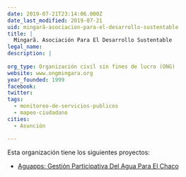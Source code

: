 ```yaml
---
date: 2019-07-21T23:14:06.000Z
date_last_modified: 2019-07-21
uid: mingarã-asociacion-para-el-desarrollo-sustentable
title: |
  Mingarã. Asociación Para El Desarrollo Sustentable
legal_name: 
description: |
  
org_type: Organización civil sin fines de lucro (ONG)
website: www.ongmingara.org
year_founded: 1999
facebook: 
twitter: 
tags:
  - monitoreo-de-servicios-publicos
  - mapeo-ciudadano
cities: 
  - Asunción

---
```


Esta organización tiene los siguientes proyectos:

- [Aguapps: Gestión Participativa Del Agua Para El Chaco](/proyectos/aguapps-gestion-participativa-del-agua-para-el-chaco)
